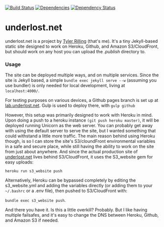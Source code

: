 [![Build Status](https://travis-ci.org/underlost/underlost.net.svg?branch=master)](https://travis-ci.org/underlost/underlost.net)
[![Dependencies](https://david-dm.org/underlost/underlost.net.svg)](https://david-dm.org/underlost/underlost.net)
[![Dependency Status](https://gemnasium.com/badges/github.com/underlost/underlost.net.svg)](https://gemnasium.com/github.com/underlost/underlost.net)


# underlost.net

underlost.net is a project by [Tyler Rilling](https://tyler.codes) (that's me). It's a tiny Jekyll-based static site designed to work on Heroku, Github, and Amazon S3/CloudFront, but should work on any host you can upload the *.publish* directory to.

### Usage

The site can be deployed multiple ways, and on multiple services. Since the site is Jekyll based, a simple `bundle exec jekyll serve --w` (assuming you use bundler) is only needed for local development, living at `localhost:4000/`.

For testing purposes on various devices, a Github pages branch is set up at [lab.underlost.net](http://lab.underlost.net). Gulp is used to deploy there, with `gulp github`

However, this setup was primarily designed to work with Heroku in mind. Upon doing a push to a heroku instance `(git push heroku master)`, it will be deployed running Unicorn as the web server. You can probably get away with using the default server to serve the site, but I wanted something that could withstand a little more traffic. The main reason behind using Heroku though, is so I can store the site's S3/cloundFront environmental variables in a safe and secure place, while still having the ability to work on the site from just about anywhere. And since the actual production site of [underlost.net](http://underlost.net) lives behind S3/CloudFront, it uses the S3_website gem for easy uploads:

`heroku run s3_website push`

Alternatively, Heroku can be bypassed completely by editing the s3_website.yml and adding the variables directly (or adding them to your `~/.bashrc` or a .env file), then pushed to S3/CloudFront with:

`bundle exec s3_website push`.

And there you have it. Is this a little overkill? Probably. But I like having multiple failsafes, and it's easy to change the DNS between Heroku, Github, and Amazon S3 if needed.
